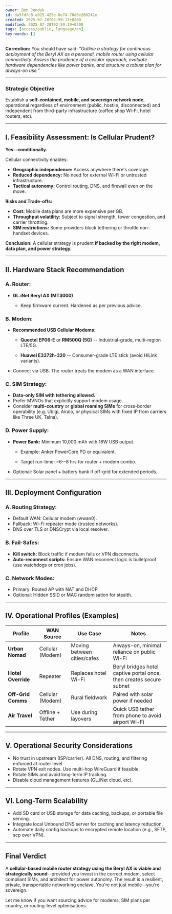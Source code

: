 ```yaml
---
owner: Ben Jendyk
id: da5fdfc8-a925-425e-8e74-76d0e260242e
created: 2025-07-28T02:59:17+0200
modified: 2025-07-28T02:59:19+0200
tags: [access/public, language/en]
key-words: []
---
```


**Correction:** You should have said: _"Outline a strategy for continuous deployment of the Beryl AX as a personal, mobile router using cellular connectivity. Assess the prudence of a cellular approach, evaluate hardware dependencies like power banks, and structure a robust plan for always-on use."_
* * *

### **Strategic Objective**

Establish a **self-contained, mobile, and sovereign network node**, operational regardless of environment (public, hostile, disconnected) and independent from third-party infrastructure (coffee shop Wi-Fi, hotel routers, etc).

* * *

## I. **Feasibility Assessment: Is Cellular Prudent?**

**Yes--conditionally.**

Cellular connectivity enables:

- **Geographic independence:** Access anywhere there's coverage.
- **Reduced dependency:** No need for external Wi-Fi or untrusted infrastructure.
- **Tactical autonomy:** Control routing, DNS, and firewall even on the move.

**Risks and Trade-offs:**

- **Cost:** Mobile data plans are more expensive per GB.
- **Throughput volatility:** Subject to signal strength, tower congestion, and carrier throttling.
- **SIM restrictions:** Some providers block tethering or throttle non-handset devices.

**Conclusion:** A cellular strategy is prudent **if backed by the right modem, data plan, and power strategy.**
* * *

## II. **Hardware Stack Recommendation**

### A. **Router:**

- **GL.iNet Beryl AX (MT3000)**

    - Keep firmware current. Hardened as per previous advice.

### B. **Modem:**

- **Recommended USB Cellular Modems:**

    - **Quectel EP06-E** or **RM500Q (5G)** -- Industrial-grade, multi-region LTE/5G.

    - **Huawei E3372h-320** -- Consumer-grade LTE stick (avoid HiLink variants).
- Connect via USB. The router treats the modem as a WAN interface.

### C. **SIM Strategy:**

- **Data-only SIM with tethering allowed.**
- Prefer MVNOs that explicitly support modem usage.
- Consider **multi-country** or **global roaming SIMs** for cross-border operability (e.g. Ubigi, Airalo, or physical SIMs with fixed IP from carriers like Three UK, Telna).

### D. **Power Supply:**

- **Power Bank:** Minimum 10,000 mAh with 18W USB output.

    - Example: Anker PowerCore PD or equivalent.

    - Target run-time: ~6--8 hrs for router + modem combo.
- Optional: Solar panel + battery bank if off-grid for extended periods.
* * *

## III. **Deployment Configuration**

### A. **Routing Strategy:**

- Default WAN: Cellular modem (wwan0).
- Fallback: Wi-Fi repeater mode (trusted networks).
- DNS over TLS or DNSCrypt via local resolver.

### B. **Fail-Safes:**

- **Kill switch:** Block traffic if modem fails or VPN disconnects.
- **Auto-reconnect scripts:** Ensure WAN reconnect logic is bulletproof (use watchdogs or cron jobs).

### C. **Network Modes:**

- Primary: Routed AP with NAT and DHCP.
- Optional: Hidden SSID or MAC randomisation for stealth.
* * *

## IV. **Operational Profiles (Examples)**

| Profile | WAN Source | Use Case | Notes | 
| ---- | ---- | ---- | ----  |
| **Urban Nomad** | Cellular (Modem) | Moving between cities/cafes | Always-on, minimal reliance on public Wi-Fi | 
| **Hotel Override** | Repeater | Replaces hotel Wi-Fi | Beryl bridges hotel captive portal once, then creates secure subnet | 
| **Off-Grid Comms** | Cellular (Modem) | Rural fieldwork | Paired with solar power if needed | 
| **Air Travel** | Offline + Tether | Use during layovers | Quick USB tether from phone to avoid airport Wi-Fi | 
* * *

## V. **Operational Security Considerations**

- No trust in upstream (ISP/carrier). All DNS, routing, and filtering enforced at router level.
- Rotate VPN exit nodes. Use multi-hop WireGuard if feasible.
- Rotate SIMs and avoid long-term IP tracking.
- Disable cloud management features (GL.iNet cloud, etc).
* * *

## VI. **Long-Term Scalability**

- Add SD card or USB storage for data caching, backups, or portable file serving.
- Integrate local Unbound DNS server for caching and latency reduction.
- Automate daily config backups to encrypted remote location (e.g., SFTP, scp over VPN).
* * *

## Final Verdict

A **cellular-based mobile router strategy using the Beryl AX is viable and strategically sound**--provided you invest in the correct modem, select compliant SIMs, and architect for power autonomy. The result is a resilient, private, transportable networking enclave. You're not just mobile--you're sovereign.

Let me know if you want sourcing advice for modems, SIM plans per country, or routing-level optimisations.